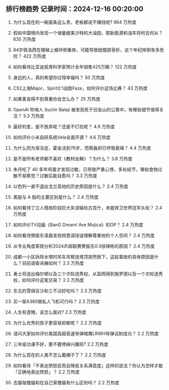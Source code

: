 
## 排行榜趋势 记录时间：2024-12-16 00:20:00
  
  1. 为什么现在的一碗面条这么贵，老板都说不赚钱呢? 964 万热度
    
  2. 假如中国境内发现一个储量媲美沙特的大油田，那新能源和油车将何去何从？ 635 万热度
    
  3. 84岁佩洛西在楼梯上被绊倒重摔，可能导致她髋部骨折，这个年纪摔倒有多危险？ 422 万热度
    
  4. 如何看待比亚迪首席科学家预计全年销售425万辆？ 122 万热度
    
  5. 身边的人，真的希望你过得幸福吗？ 50 万热度
    
  6. CS2上海Major，Spirit2:1战胜Faze，如何评价这场比赛？ 43 万热度
    
  7. 如果善良得不到尊重你会怎么办？ 25 万热度
    
  8. OpenAI 吹哨人 Suchir Balaji 被发现死于旧金山的公寓中，有哪些细节值得关注？ 5.3 万热度
    
  9. 最好的爱，是不放弃呢？还是不打扰呢？ 4.9 万热度
    
  10. 如何评价小米自研系统Vela全面开源？ 4.6 万热度
    
  11. 为什么同为渐冻症，霍金活到76岁，而蔡磊却已呼吸衰竭？ 4.4 万热度
    
  12. 是不是所有老师都不喜欢《教材全解》？为什么？ 3.8 万热度
    
  13. 朱丹吃了 40 多年鸡蛋才发现过敏，已导致严重心悸，多处结节，哪些食物过敏不易察觉？过敏后能自愈吗？ 3.3 万热度
    
  14. 以色列一直不退出戈兰高地的历史原因是什么？ 2.4 万热度
    
  15. 美股与 A 股的主要区别是什么？ 2.4 万热度
    
  16. 如何看待丁立人残局阶段巨大失误输给古克什，未能捍卫世界冠军头衔？ 2.4 万热度
    
  17. 如何评价TV动画《BanG Dream! Ave Mujica》的OP？ 2.4 万热度
    
  18. 如何看待樊振东凌晨发视频恳请球迷理解尊重他的个人空间？ 2.4 万热度
    
  19. 从专业角度客观分析2024乒超联赛樊振东0:3徐瑛彬的原因？ 2.4 万热度
    
  20. 成都一小区拆除水塔时吊车吊臂连塔顶突然倒下，这起事故的具体原因是什么？目前调查进展如何？ 2.3 万热度
    
  21. 勇士将送出梅尔顿以及三个次轮选秀权，从篮网得到施罗德以及一个次轮选秀权，如何评价这笔交易？ 2.3 万热度
    
  22. 东北的雪绵豆沙和三不沾好吃吗？ 2.3 万热度
    
  23. 买一架A380做私人飞机可行吗？ 2.3 万热度
    
  24. 人生有遗憾，该怎么面对? 2.3 万热度
    
  25. 为什么优秀的孩子更容易抑郁呢？ 2.2 万热度
    
  26. 请问大家如何评价美国高超音速导弹暗鹰LRWH导弹试射成功？ 2.2 万热度
    
  27. 三年级功课不好，要不要停掉兴趣班? 2.2 万热度
    
  28. 为什么现在的人类不怎么戴帽子了？ 2.2 万热度
    
  29. 如何看待「不表达愤怒反而会降低关系满意度」这样的说法？你认为怎样才能「正确地表达愤怒」？ 2.2 万热度
    
  30. 去猫咖撸猫和在自己家撸猫有什么区别吗？ 2.2 万热度
    